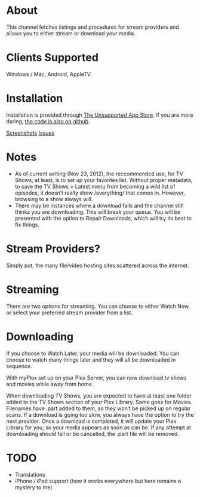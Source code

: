 About
=====

This channel fetches listings and procedures for stream providers and allows you to either  stream or download your media.

Clients Supported
=================

Windows / Mac, Android, AppleTV.

Installation
============

Installation is provided through [The Unsupported App
Store](http://forums.plexapp.com/index.php/topic/25523-unsupported-appstore/).
If you are more daring, [the code is also on github](https://github.com/mikew/ss-plex.bundle/tree/stable).

[Screenshots](http://imgur.com/a/pTVOr)
[Issues](https://github.com/mikew/ss-plex.bundle/issues)

Notes
=====

- As of current writing (Nov 23, 2012), the reccommended use, for TV Shows, at least, is to set up your favorites list. Without proper metadata, to save the TV Shows > Latest menu from becoming a wild list of episodes, it doesn’t really show /everything/ that comes in. However, browsing to a show always will.
- There may be instances where a download fails and the channel still thinks you are downloading. This will break your queue. You will be presented with the option to Repair Downloads, which will try its best to fix things.

Stream Providers?
=================

Simply put, the many file/video hosting sites scattered across the internet.

Streaming
=========

There are two options for streaming. You can choose to either Watch Now, or select your preferred stream provider from a list.

Downloading
===========

If you choose to Watch Later, your media will be downloaded. You can choose to watch many things later and they will all be downloaded in sequence.

With myPlex set up on your Plex Server, you can now download tv shows and movies while away from home.

When downloading TV Shows, you are expected to have at least one folder added to the TV Shows section of your Plex Library. Same goes for Movies. Filenames have .part added to them, so they won’t be picked up on regular scans. If a download is going too slow, you always have the option to try the next provider. Once a download is completed, it will update your Plex Library for you, so your media appears as soon as can be. If any attempt at downloading should fail or be cancelled, the .part file will be removed.

TODO
====

- Translations
- iPhone / iPad support (how it works everywhere but here remains a mystery to me)
